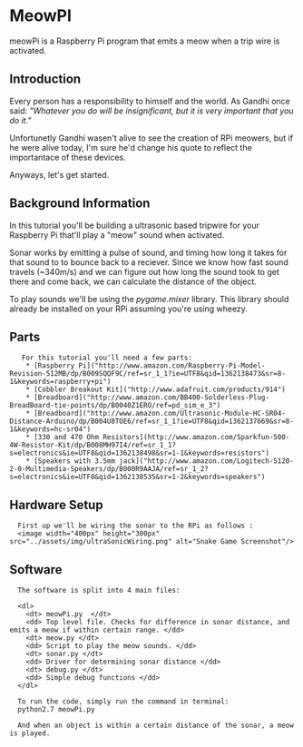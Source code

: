 MeowPI
==========

meowPi is a Raspberry Pi program that emits a meow when a trip wire is activated.

Introduction
-

Every person has a responsibility to himself and the world. As Gandhi once said: <i> "Whatever you do will be insignificant, but it is very important that you do it." </i> 

Unfortunetly Gandhi wasen't alive to see the creation of RPi meowers, but if he were alive today, I'm sure he'd change his quote to reflect the importantace of these devices.

Anyways, let's get started. 

Background Information
-

In this tutorial you'll be building a ultrasonic based tripwire for your Raspberry Pi that'll play a "meow" sound when activated. 
	  
Sonar works by emitting a pulse of sound, and timing how long it takes for that sound to to bounce back to a reciever. Since we know how fast sound travels (~340m/s) and we can figure out how long the sound took to get there and come back, we can calculate the distance of the object. 

To play sounds we'll be using the <i>pygame.mixer</i> library. This library should already be installed on your RPi assuming you're using wheezy. 

Parts 
-	  
	   For this tutorial you'll need a few parts: 
	    * [Raspberry Pi]("http://www.amazon.com/Raspberry-Pi-Model-Revision-512MB/dp/B009SQQF9C/ref=sr_1_1?ie=UTF8&qid=1362138473&sr=8-1&keywords=raspberry+pi")
	    * [Cobbler Breakout Kit]("http://www.adafruit.com/products/914")
	    * [Breadboard]("http://www.amazon.com/BB400-Solderless-Plug-BreadBoard-tie-points/dp/B0040Z1ERO/ref=pd_sim_e_3")
	    * [Breadboard]("http://www.amazon.com/Ultrasonic-Module-HC-SR04-Distance-Arduino/dp/B004U8TOE6/ref=sr_1_1?ie=UTF8&qid=1362137669&sr=8-1&keywords=hc-sr04")
	    * [330 and 470 Ohm Resistors](http://www.amazon.com/Sparkfun-500-4W-Resistor-Kit/dp/B008MH97I4/ref=sr_1_1?s=electronics&ie=UTF8&qid=1362138498&sr=1-1&keywords=resistors")
	    * [Speakers with 3.5mm jack]("http://www.amazon.com/Logitech-S120-2-0-Multimedia-Speakers/dp/B000R9AAJA/ref=sr_1_2?s=electronics&ie=UTF8&qid=1362138535&sr=1-2&keywords=speakers")

Hardware Setup 
-

	  First up we'll be wiring the sonar to the RPi as follows : 
	  <image width="400px" height="300px" src="../assets/img/ultraSonicWiring.png" alt="Snake Game Screenshot"/>
	  
	   
Software 
-	  
	  The software is split into 4 main files:

	  <dl>
	    <dt> meowPi.py  </dt>
	    <dd> Top level file. Checks for difference in sonar distance, and emits a meow if within certain range. </dd>
	    <dt> meow.py </dt>
	    <dd> Script to play the meow sounds. </dd>
	    <dt> sonar.py </dt>
	    <dd> Driver for determining sonar distance </dd>
	    <dt> debug.py </dt>
	    <dd> Simple debug functions </dd>
	  </dl> 
	  
	  To run the code, simply run the command in terminal:
	  python2.7 meowPi.py
	  
	  And when an object is within a certain distance of the sonar, a meow is played.


